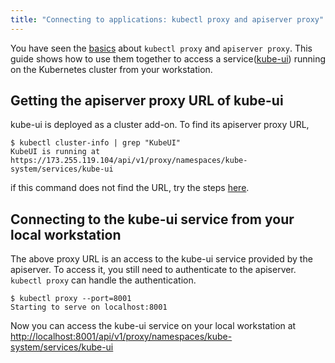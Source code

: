 ```yaml
---
title: "Connecting to applications: kubectl proxy and apiserver proxy"
---
```

You have seen the [basics](/{{page.version}}/docs/user-guide/accessing-the-cluster) about `kubectl proxy` and `apiserver proxy`. This guide shows how to use them together to access a service([kube-ui](ui)) running on the Kubernetes cluster from your workstation.


## Getting the apiserver proxy URL of kube-ui

kube-ui is deployed as a cluster add-on. To find its apiserver proxy URL,

```shell
$ kubectl cluster-info | grep "KubeUI"
KubeUI is running at https://173.255.119.104/api/v1/proxy/namespaces/kube-system/services/kube-ui
```

if this command does not find the URL, try the steps [here](ui/#accessing-the-ui).


## Connecting to the kube-ui service from your local workstation

The above proxy URL is an access to the kube-ui service provided by the apiserver. To access it, you still need to authenticate to the apiserver. `kubectl proxy` can handle the authentication.

```shell
$ kubectl proxy --port=8001
Starting to serve on localhost:8001
```

Now you can access the kube-ui service on your local workstation at [http://localhost:8001/api/v1/proxy/namespaces/kube-system/services/kube-ui](http://localhost:8001/api/v1/proxy/namespaces/kube-system/services/kube-ui)